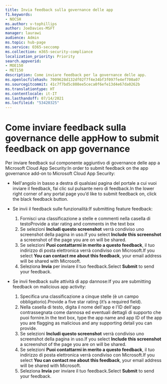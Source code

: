 ```yaml
---
title: Invia feedback sulla governance delle app
f1.keywords:
- NOCSH
ms.author: v-tophillips
author: JoeDavies-MSFT
manager: laurawi
audience: Admin
ms.topic: hub-page
ms.service: O365-seccomp
ms.collection: m365-security-compliance
localization_priority: Priority
search.appverid:
- MOE150
- MET150
description: Come inviare feedback per la governance delle app.
ms.openlocfilehash: 7009628d132df02f7f4e34bf3f097fe4ef700a07
ms.sourcegitcommit: 41c7f7bd5c808ee5ceca0f6efe13d4e67da0262b
ms.translationtype: HT
ms.contentlocale: it-IT
ms.lasthandoff: 07/14/2021
ms.locfileid: "53420325"
---
```

# <a name="how-to-submit-feedback-on-app-governance"></a><span data-ttu-id="ae7a7-103">Come inviare feedback sulla governance delle app</span><span class="sxs-lookup"><span data-stu-id="ae7a7-103">How to submit feedback on app governance</span></span> 

<span data-ttu-id="ae7a7-104">Per inviare feedback sul componente aggiuntivo di governance delle app a Microsoft Cloud App Security:</span><span class="sxs-lookup"><span data-stu-id="ae7a7-104">In order to submit feedback on the app governance add-on to Microsoft Cloud App Security:</span></span>

- <span data-ttu-id="ae7a7-105">Nell'angolo in basso a destra di qualsiasi pagina del portale a cui vuoi inviare il feedback, fai clic sul pulsante nero di feedback.</span><span class="sxs-lookup"><span data-stu-id="ae7a7-105">In the lower right corner of any portal page you’d like to submit feedback on, click the black feedback button.</span></span>

- <span data-ttu-id="ae7a7-106">Se invii il feedback sulle funzionalità:</span><span class="sxs-lookup"><span data-stu-id="ae7a7-106">If submitting feature feedback:</span></span>
  1. <span data-ttu-id="ae7a7-107">Fornisci una classificazione a stelle e commenti nella casella di testo</span><span class="sxs-lookup"><span data-stu-id="ae7a7-107">Provide a star rating and comments in the text box</span></span>  
  1. <span data-ttu-id="ae7a7-108">Se selezioni **Includi questo screenshot** verrà condiviso uno screenshot della pagina in uso.</span><span class="sxs-lookup"><span data-stu-id="ae7a7-108">If you select **Include this screenshot** a screenshot of the page you are on will be shared.</span></span>  
  1. <span data-ttu-id="ae7a7-109">Se selezioni **Puoi contattarmi in merito a questo feedback**, il tuo indirizzo di posta elettronica verrà condiviso con Microsoft.</span><span class="sxs-lookup"><span data-stu-id="ae7a7-109">If you select **You can contact me about this feedback**, your email address will be shared with Microsoft.</span></span>
  1. <span data-ttu-id="ae7a7-110">Seleziona **Invia** per inviare il tuo feedback.</span><span class="sxs-lookup"><span data-stu-id="ae7a7-110">Select **Submit** to send your feedback.</span></span>

- <span data-ttu-id="ae7a7-111">Se invii feedback sulle attività di app dannose:</span><span class="sxs-lookup"><span data-stu-id="ae7a7-111">If you are submitting feedback on malicious app activity:</span></span>

  1. <span data-ttu-id="ae7a7-112">Specifica una classificazione a cinque stelle (è un campo obbligatorio).</span><span class="sxs-lookup"><span data-stu-id="ae7a7-112">Provide a five star rating (it’s a required field).</span></span>
  1. <span data-ttu-id="ae7a7-113">Nella casella di testo, digita il nome dell'app e l'ID dell'app contrassegnata come dannosa ed eventuali dettagli di supporto che puoi fornire.</span><span class="sxs-lookup"><span data-stu-id="ae7a7-113">In the text box, type the app name and app ID of the app you are flagging as malicious and any supporting detail you can provide.</span></span>
  1. <span data-ttu-id="ae7a7-114">Se selezioni **Includi questo screenshot** verrà condiviso uno screenshot della pagina in uso.</span><span class="sxs-lookup"><span data-stu-id="ae7a7-114">If you select **Include this screenshot** a screenshot of the page you are on will be shared.</span></span>  
  1. <span data-ttu-id="ae7a7-115">Se selezioni **Puoi contattarmi in merito a questo feedback**, il tuo indirizzo di posta elettronica verrà condiviso con Microsoft.</span><span class="sxs-lookup"><span data-stu-id="ae7a7-115">If you select **You can contact me about this feedback**, your email address will be shared with Microsoft.</span></span>
  1. <span data-ttu-id="ae7a7-116">Seleziona **Invia** per inviare il tuo feedback.</span><span class="sxs-lookup"><span data-stu-id="ae7a7-116">Select **Submit** to send your feedback.</span></span>